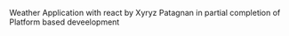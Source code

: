 Weather Application with react
by Xyryz Patagnan
in partial completion of Platform based deveelopment
